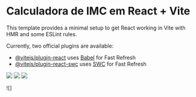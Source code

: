 # Calculadora de IMC em React + Vite

This template provides a minimal setup to get React working in Vite with HMR and some ESLint rules.

Currently, two official plugins are available:

- [@vitejs/plugin-react](https://github.com/vitejs/vite-plugin-react/blob/main/packages/plugin-react/README.md) uses [Babel](https://babeljs.io/) for Fast Refresh
- [@vitejs/plugin-react-swc](https://github.com/vitejs/vite-plugin-react-swc) uses [SWC](https://swc.rs/) for Fast Refresh

![](https://i.postimg.cc/ZRhkHyBp/react-button-icon-151947.png)
![](https://i.postimg.cc/cJ1TSRgd/html-button-icon-151929.png)
![](https://i.postimg.cc/cLSXDydg/css-button-icon-151935.png)

![]